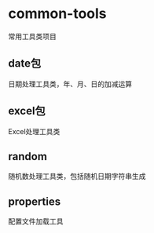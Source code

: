 # common-tools
常用工具类项目

## date包
日期处理工具类，年、月、日的加减运算

## excel包
Excel处理工具类

## random
随机数处理工具类，包括随机日期字符串生成

## properties
配置文件加载工具